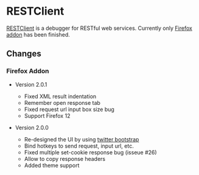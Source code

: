 # RESTClient

[RESTClient](http://restclient.net) is a debugger for RESTful web services. Currently only [Firefox addon](https://addons.mozilla.org/en-US/firefox/addon/9780/) has been finished.

## Changes


### Firefox Addon
* Version 2.0.1
  * Fixed XML result indentation
  * Remember open response tab
  * Fixed request url input box size bug
  * Support Firefox 12
  
* Version 2.0.0
  * Re-designed the UI by using [twitter bootstrap](twitter.github.com/bootstrap/)
  * Bind hotkeys to send request, input url, etc.
  * Fixed multiple set-cookie response bug  (isseue #26)
  * Allow to copy response headers
  * Added theme support
  
  
